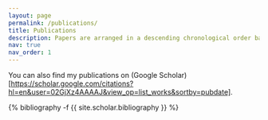 ```yaml
---
layout: page
permalink: /publications/
title: Publications
description: Papers are arranged in a descending chronological order based on their publication year.
nav: true
nav_order: 1
---
```


You can also find my publications on (Google Scholar)[https://scholar.google.com/citations?hl=en&user=02GjXz4AAAAJ&view_op=list_works&sortby=pubdate].

<!-- _pages/publications.md -->
<div class="publications">

{% bibliography -f {{ site.scholar.bibliography }} %}

</div>
